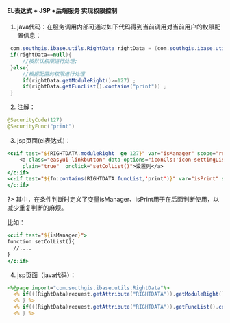#### EL表达式 + JSP +后端服务 实现权限控制

1. java代码：在服务调用内部可通过如下代码得到当前调用对当前用户的权限配置信息：

```java
 com.southgis.ibase.utils.RightData rightData = (com.southgis.ibase.utils.RightData)request.getAttribute(WebServiceUtils.LOGIN_RIGHTDATA);
 if(rightData==null){
     //按默认权限进行处理;
 }else{
     //根据配置的权限进行处理
     if(rightData.getModuleRight()>=127) ;
     if(rightData.getFuncList().contains("print")) ;
 }

```

2. 注解：

```java
@SecurityCode(127)
@SecurityFunc("print")
```

3. jsp页面(el表达式)：

```jsp
<c:if test="${RIGHTDATA.moduleRight  ge 127}" var="isManager" scope="request">
    <a class="easyui-linkbutton" data-options="iconCls:'icon-settingListIcon'"
     plain="true"  onclick="setColList()">设置列</a>
</c:if>
<c:if test="${fn:contains(RIGHTDATA.funcList,'print')}" var="isPrint" scope="request">
</c:if>
```

?> 其中，在条件判断时定义了变量isManager、isPrint用于在后面判断使用，以减少重复判断的麻烦。

比如：

```jsp
<c:if test="${isManager}">
function setColList(){
  //....
}
</c:if>
```


4. jsp页面（java代码）：

```jsp
<%@page import="com.southgis.ibase.utils.RightData"%>
  <% if(((RightData)request.getAttribute("RIGHTDATA")).getModuleRight()>=127){ %>
  <% } %>
  <% if(((RightData)request.getAttribute("RIGHTDATA")).getFuncList().contains("print")){ %>
  <% } %>
```
